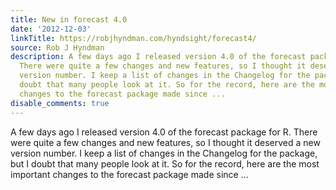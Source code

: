 ```yaml
---
title: New in forecast 4.0
date: '2012-12-03'
linkTitle: https://robjhyndman.com/hyndsight/forecast4/
source: Rob J Hyndman
description: A few days ago I released version 4.0 of the forecast package for R.
  There were quite a few changes and new features, so I thought it deserved a new
  version number. I keep a list of changes in the Changelog for the package, but I
  doubt that many people look at it. So for the record, here are the most important
  changes to the forecast package made since ...
disable_comments: true
---
```

A few days ago I released version 4.0 of the forecast package for R. There were quite a few changes and new features, so I thought it deserved a new version number. I keep a list of changes in the Changelog for the package, but I doubt that many people look at it. So for the record, here are the most important changes to the forecast package made since ...